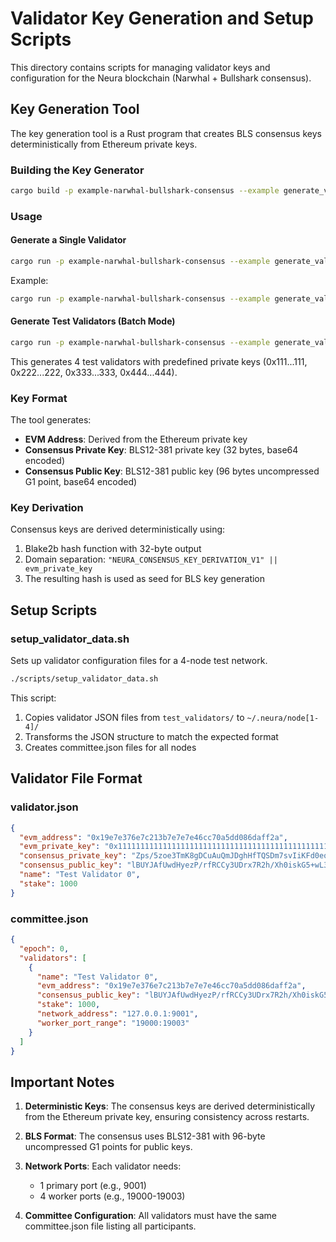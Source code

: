 # Validator Key Generation and Setup Scripts

This directory contains scripts for managing validator keys and configuration for the Neura blockchain (Narwhal + Bullshark consensus).

## Key Generation Tool

The key generation tool is a Rust program that creates BLS consensus keys deterministically from Ethereum private keys.

### Building the Key Generator

```bash
cargo build -p example-narwhal-bullshark-consensus --example generate_validator_keys --release
```

### Usage

#### Generate a Single Validator

```bash
cargo run -p example-narwhal-bullshark-consensus --example generate_validator_keys -- single <eth_private_key> [name] [stake] [network_address] [worker_port_range]
```

Example:
```bash
cargo run -p example-narwhal-bullshark-consensus --example generate_validator_keys -- single 0x1111111111111111111111111111111111111111111111111111111111111111 "Validator 1" 1000 "127.0.0.1:9001" "19000:19003"
```

#### Generate Test Validators (Batch Mode)

```bash
cargo run -p example-narwhal-bullshark-consensus --example generate_validator_keys -- batch
```

This generates 4 test validators with predefined private keys (0x111...111, 0x222...222, 0x333...333, 0x444...444).

### Key Format

The tool generates:
- **EVM Address**: Derived from the Ethereum private key
- **Consensus Private Key**: BLS12-381 private key (32 bytes, base64 encoded)
- **Consensus Public Key**: BLS12-381 public key (96 bytes uncompressed G1 point, base64 encoded)

### Key Derivation

Consensus keys are derived deterministically using:
1. Blake2b hash function with 32-byte output
2. Domain separation: `"NEURA_CONSENSUS_KEY_DERIVATION_V1" || evm_private_key`
3. The resulting hash is used as seed for BLS key generation

## Setup Scripts

### setup_validator_data.sh

Sets up validator configuration files for a 4-node test network.

```bash
./scripts/setup_validator_data.sh
```

This script:
1. Copies validator JSON files from `test_validators/` to `~/.neura/node[1-4]/`
2. Transforms the JSON structure to match the expected format
3. Creates committee.json files for all nodes

## Validator File Format

### validator.json
```json
{
  "evm_address": "0x19e7e376e7c213b7e7e7e46cc70a5dd086daff2a",
  "evm_private_key": "0x1111111111111111111111111111111111111111111111111111111111111111",
  "consensus_private_key": "Zps/5zoe3TmK8gDCuAuQmJDghHfTQSDm7svIiKFd0eo=",
  "consensus_public_key": "lBUYJAfUwdHyezP/rfRCCy3UDrx7R2h/Xh0iskG5+wL3y3kE0uG6UTfKvfnje1XzFqmkmht2SARzZaBT6G+0JwQ9vphfHrrnCTTX6dqqFlB4g/BYUbBTaS3rrdR/JzB3",
  "name": "Test Validator 0",
  "stake": 1000
}
```

### committee.json
```json
{
  "epoch": 0,
  "validators": [
    {
      "name": "Test Validator 0",
      "evm_address": "0x19e7e376e7c213b7e7e7e46cc70a5dd086daff2a",
      "consensus_public_key": "lBUYJAfUwdHyezP/rfRCCy3UDrx7R2h/Xh0iskG5+wL3y3kE0uG6UTfKvfnje1XzFqmkmht2SARzZaBT6G+0JwQ9vphfHrrnCTTX6dqqFlB4g/BYUbBTaS3rrdR/JzB3",
      "stake": 1000,
      "network_address": "127.0.0.1:9001",
      "worker_port_range": "19000:19003"
    }
  ]
}
```

## Important Notes

1. **Deterministic Keys**: The consensus keys are derived deterministically from the Ethereum private key, ensuring consistency across restarts.

2. **BLS Format**: The consensus uses BLS12-381 with 96-byte uncompressed G1 points for public keys.

3. **Network Ports**: Each validator needs:
   - 1 primary port (e.g., 9001)
   - 4 worker ports (e.g., 19000-19003)

4. **Committee Configuration**: All validators must have the same committee.json file listing all participants.